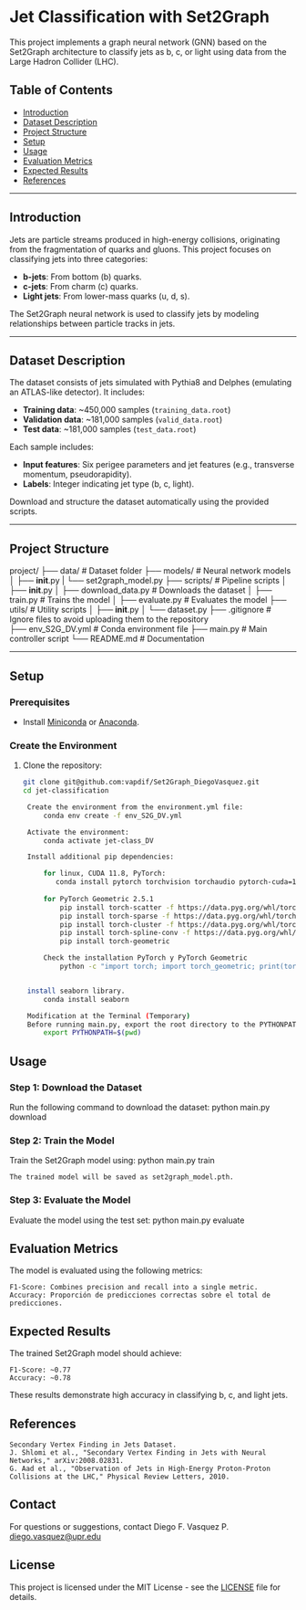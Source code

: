 # Jet Classification with Set2Graph

This project implements a graph neural network (GNN) based on the Set2Graph architecture to classify jets as b, c, or light using data from the Large Hadron Collider (LHC).

## Table of Contents
- [Introduction](#introduction)
- [Dataset Description](#dataset-description)
- [Project Structure](#project-structure)
- [Setup](#setup)
- [Usage](#usage)
- [Evaluation Metrics](#evaluation-metrics)
- [Expected Results](#expected-results)
- [References](#references)

---

## Introduction
Jets are particle streams produced in high-energy collisions, originating from the fragmentation of quarks and gluons. This project focuses on classifying jets into three categories:
- **b-jets**: From bottom (b) quarks.
- **c-jets**: From charm (c) quarks.
- **Light jets**: From lower-mass quarks (u, d, s).

The Set2Graph neural network is used to classify jets by modeling relationships between particle tracks in jets.

---

## Dataset Description
The dataset consists of jets simulated with Pythia8 and Delphes (emulating an ATLAS-like detector). It includes:
- **Training data**: ~450,000 samples (`training_data.root`)
- **Validation data**: ~181,000 samples (`valid_data.root`)
- **Test data**: ~181,000 samples (`test_data.root`)

Each sample includes:
- **Input features**: Six perigee parameters and jet features (e.g., transverse momentum, pseudorapidity).
- **Labels**: Integer indicating jet type (b, c, light).

Download and structure the dataset automatically using the provided scripts.

---

## Project Structure

project/ 
├── data/                   # Dataset folder 
├── models/                 # Neural network models 
│   ├── __init__.py
|   └── set2graph_model.py 
├── scripts/                # Pipeline scripts 
│   ├── __init__.py
│   ├── download_data.py    # Downloads the dataset 
│   ├── train.py            # Trains the model 
│   ├── evaluate.py         # Evaluates the model 
├── utils/                  # Utility scripts 
│   ├── __init__.py
│   └── dataset.py 
├── .gitignore              # Ignore files to avoid uploading them to the repository               
├── env_S2G_DV.yml          # Conda environment file 
├── main.py                 # Main controller script 
└── README.md               # Documentation




---

## Setup

### Prerequisites
- Install [Miniconda](https://docs.conda.io/en/latest/miniconda.html) or [Anaconda](https://www.anaconda.com/).

### Create the Environment
1. Clone the repository:
   ```bash
   git clone git@github.com:vapdif/Set2Graph_DiegoVasquez.git
   cd jet-classification

    Create the environment from the environment.yml file:
        conda env create -f env_S2G_DV.yml

    Activate the environment:
        conda activate jet-class_DV

    Install additional pip dependencies:

        for linux, CUDA 11.8, PyTorch:
           conda install pytorch torchvision torchaudio pytorch-cuda=11.8 -c pytorch -c nvidia
        
        for PyTorch Geometric 2.5.1
            pip install torch-scatter -f https://data.pyg.org/whl/torch-2.5.1+cu118.html
            pip install torch-sparse -f https://data.pyg.org/whl/torch-2.5.1+cu118.html
            pip install torch-cluster -f https://data.pyg.org/whl/torch-2.5.1+cu118.html
            pip install torch-spline-conv -f https://data.pyg.org/whl/torch-2.5.1+cu118.html
            pip install torch-geometric

        Check the installation PyTorch y PyTorch Geometric 
            python -c "import torch; import torch_geometric; print(torch.__version__, torch_geometric.__version__)"


    install seaborn library.
        conda install seaborn 

    Modification at the Terminal (Temporary)
    Before running main.py, export the root directory to the PYTHONPATH:
        export PYTHONPATH=$(pwd)

## Usage

### Step 1: Download the Dataset

Run the following command to download the dataset:
    python main.py download

### Step 2: Train the Model

Train the Set2Graph model using:
    python main.py train
    
    The trained model will be saved as set2graph_model.pth.

### Step 3: Evaluate the Model

Evaluate the model using the test set:
    python main.py evaluate

## Evaluation Metrics

The model is evaluated using the following metrics:

    F1-Score: Combines precision and recall into a single metric.
    Accuracy: Proporción de predicciones correctas sobre el total de predicciones.

## Expected Results

The trained Set2Graph model should achieve:

    F1-Score: ~0.77
    Accuracy: ~0.78

These results demonstrate high accuracy in classifying b, c, and light jets.

## References

    Secondary Vertex Finding in Jets Dataset.
    J. Shlomi et al., "Secondary Vertex Finding in Jets with Neural Networks," arXiv:2008.02831.
    G. Aad et al., "Observation of Jets in High-Energy Proton-Proton Collisions at the LHC," Physical Review Letters, 2010.

## Contact

For questions or suggestions, contact Diego F. Vasquez P. 
    diego.vasquez@upr.edu



## License

This project is licensed under the MIT License - see the [LICENSE](LICENSE) file for details.
